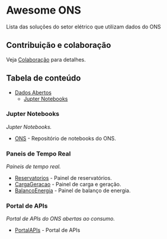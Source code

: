 # Awesome ONS 

Lista das soluções do setor elétrico que utilizam dados do ONS

## Contribuição e colaboração
Veja [Colaboração](https://github.com/ONSBR/DadosAbertos/blob/main/COLLABORATING.md) para detalhes.

## Tabela de conteúdo
- [Dados Abertos](#dados-abertos)
    - [Jupter Notebooks](#jupter-notebooks)

### Jupter Notebooks
*Jupter Notebooks.*

* [ONS](https://github.com/ONSBR/DadosAbertos) - Repositório de notebooks do ONS.

### Paneis de Tempo Real
*Paineis de tempo real.*

* [Reservatorios](http://www.ons.org.br/paginas/energia-agora/reservatorios) - Painel de reservatórios.
* [CargaGeracao](http://www.ons.org.br/paginas/energia-agora/carga-e-geracao) - Painel de carga e geração.
* [BalancoEnergia](http://www.ons.org.br/paginas/energia-agora/balanco-de-energia) - Painel de balanço de energia.


### Portal de APIs
*Portal de APIs do ONS abertas ao consumo.*

* [PortalAPIs](https://sintegre.ons.org.br/Paginas/servicos/PortalAPI.aspx) - Portal de APIs
